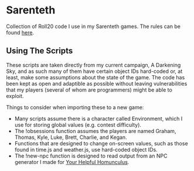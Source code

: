 # Sarenteth
Collection of Roll20 code I use in my Sarenteth games. The rules can be found [here](http://bkugler.com/sarenteth/).

## Using The Scripts

These scripts are taken directly from my current campaign, A Darkening Sky, and as such many of them have certain object IDs hard-coded or, at least, make some assumptions about the state of the game. The code has been kept as open and adaptible as possible without leaving vulnerabilities that my players (several of whom are programmers) might be able to exploit.

Things to consider when importing these to a new game:

- Many scripts assume there is a character called Environment, which I use for storing global values (e.g. contest difficulty).
- The !obsessions function assumes the players are named Graham, Thomas, Kyle, Luke, Brett, Charlie, and Kegan.
- Functions that are designed to change on-screen values, such as those found in time.js and weather.js, use hard-coded object IDs.
- The !new-npc function is designed to read output from an NPC generator I made for [Your Helpful Homunculus](https://github.com/Semantimancer/homunculus).
